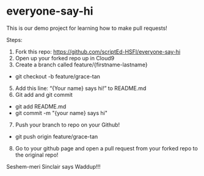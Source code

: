 # everyone-say-hi
This is our demo project for learning how to make pull requests! 

Steps:

1. Fork this repo: https://github.com/scriptEd-HSFI/everyone-say-hi
2. Open up your forked repo up in Cloud9
3. Create a branch called feature/{firstname-lastname}
  - git checkout -b feature/grace-tan
5. Add this line: “{Your name} says hi!” to README.md
6. Git add and git commit 
  - git add README.md
  - git commit -m "{your name} says hi"
7. Push your branch to repo on your Github!  
  - git push origin feature/grace-tan
8. Go to your github page and open a pull request from your forked repo to the original repo!

Seshem-meri Sinclair says Waddup!!!